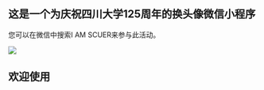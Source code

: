 ## 这是一个为庆祝四川大学125周年的换头像微信小程序
您可以在微信中搜索I AM SCUER来参与此活动。

<img src = 'https://s3.bmp.ovh/imgs/2021/09/165de189da08e9a7.jpg' />


## 欢迎使用
